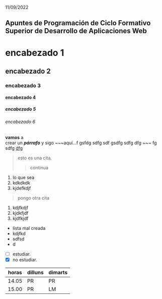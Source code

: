 11/09/2022
## Apuntes de Programación de Ciclo Formativo Superior de Desarrollo de Aplicaciones Web

# encabezado 1
## encabezado 2
### encabezado 3
#### encabezado 4
##### encabezado 5
###### encabezado 6


**vamos** a &nbsp;&nbsp;&nbsp;&nbsp;&nbsp;&nbsp; <br/> crear un ***párrafo***
y  sigo ~~~aquí...f gsfdg sdfg sdf gsdfg sdfg dfg ~~~ fg sdfg <u>dfg</u>

> esto es una cita.
>> continua

1. lo que sea
  1. kdkdkdk
  1. kjdefkdjf

> pongo otra cita

1. kdjfkdjf
1. kjdkfjdf
1. kjdfkjdf


* lista mal creada
* kdjfkd
* sdfsd
* d

- [ ] estudiar.
- [X] no estudiar. 

|horas|dilluns|dimarts|
|---|---|---|
|14.05|PR|PR|
|15.00|PR|LM|
